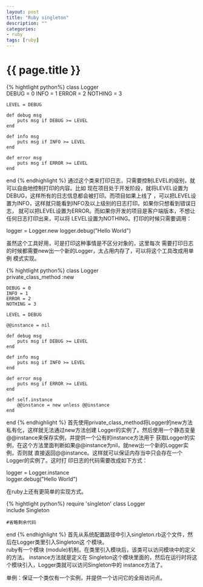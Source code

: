 ```yaml
---
layout: post
title: "Ruby singleton"
description: ""
categories:    
- ruby
tags: [ruby]
---
```

{{ page.title }}
================

{% hightlight python%}
class Logger  
    DEBUG = 0
    INFO = 1
    ERROR = 2
    NOTHING = 3
          
    LEVEL = DEBUG
          
    def debug msg  
        puts msg if DEBUG >= LEVEL
    end
          
    def info msg  
        puts msg if INFO >= LEVEL
    end
          
    def error msg  
        puts msg if ERROR >= LEVEL
    end
end
{% endhighlight %}
通过这个类来打印日志，只需要控制LEVEL的级别，就可以自由地控制打印的内容。比如 现在项目处于开发阶段，就将LEVEL设置为DEBUG，这样所有的日志信息都会被打印。而项目如果上线了 ，可以把LEVEL设置为INFO，这样就只能看到INFO及以上级别的日志打印。如果你只想看到错误日志， 就可以把LEVEL设置为ERROR。而如果你开发的项目是客户端版本，不想让任何日志打印出来，可以将 LEVEL设置为NOTHING。打印的时候只需要调用：

logger = Logger.new
logger.debug("Hello World")


虽然这个工具好用，可是打印这种事情是不区分对象的，这里每次 需要打印日志的时候都需要new出一个新的Logger，太占用内存了，可以将这个工具改成用单例 模式实现。

{% hightlight python%}
class Logger  
    private_class_method :new
          
    DEBUG = 0
    INFO = 1
    ERROR = 2
    NOTHING = 3
          
    LEVEL = DEBUG
          
    @@instance = nil
          
    def debug msg  
        puts msg if DEBUG >= LEVEL
    end
          
    def info msg  
        puts msg if INFO >= LEVEL
    end
          
    def error msg  
        puts msg if ERROR >= LEVEL
    end
          
    def self.instance  
        @@instance = new unless @@instance
    end
end
{% endhighlight %}
首先使用private_class_method将Logger的new方法私有化，这样就无法通过new方法创建 Logger的实例了。然后使用一个静态变量@@instance来保存实例，并提供一个公有的instance方法用于 获取Logger的实例，在这个方法里面判断如果@@instance为nil，就new出一个新的Logger实例，否则就 直接返回@@instance。这样就可以保证内存当中只会存在一个Logger的实例了。这时打 印日志的代码需要改成如下方式：

logger = Logger.instance  
logger.debug("Hello World")

在ruby上还有更简单的实现方式。

{% hightlight python%}
require 'singleton'
class Logger  
    include Singleton  
          
    #省略剩余代码  
end
{% endhighlight %}
首先从系统配置路径中引入singleton.rb这个文件，然后在Logger类里引入Singleton这 个模块。  
ruby有一个模块 (module)机制，在类里引入模块后，该类可以访问模块中的定义的方法。
instance方法就是定义在 Singleton这个模块里面的，然后在运行时将这个模块引入，Logger类就可以访问Singleton中的 instance方法了。

单例：保证一个类仅有一个实例，并提供一个访问它的全局访问点。


